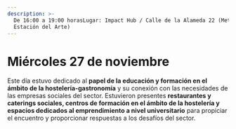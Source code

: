 ```yaml
---
description: >-
  De 16:00 a 19:00 horasLugar: Impact Hub / Calle de la Alameda 22 (Metro
  Estación del Arte)
---
```


# Miércoles 27 de noviembre

Este día estuvo dedicado al **papel de la educación y formación en el ámbito de la hostelería-gastronomía** y su conexión con las necesidades de las empresas sociales del sector. Estuvieron presentes **restaurantes y caterings sociales, centros de formación en el ámbito de la hostelería y espacios dedicados al emprendimiento a nivel universitario** para propiciar el encuentro y proporcionar respuestas a los desafíos del sector.

